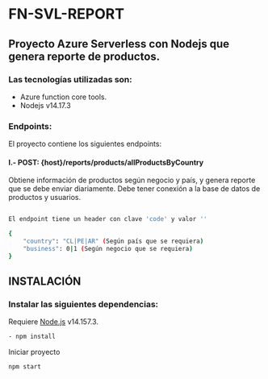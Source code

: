 # FN-SVL-REPORT
## Proyecto Azure Serverless con Nodejs que genera reporte de productos.
### Las tecnologías utilizadas son:
- Azure function core tools.
- Nodejs v14.17.3
### Endpoints:
El proyecto contiene los siguientes endpoints:
#### I.- POST: {host}/reports/products/allProductsByCountry
Obtiene información de productos según negocio y país, y genera reporte que se debe enviar diariamente.
Debe tener conexión a la base de datos de productos y usuarios.
```sh

El endpoint tiene un header con clave 'code' y valor ''

{
    "country": "CL|PE|AR" (Según país que se requiera)
    "business": 0|1 (Según negocio que se requiera)
}

```

## INSTALACIÓN
### Instalar las siguientes dependencias:
Requiere [Node.js](https://nodejs.org/) v14.157.3.
```sh
- npm install
```
Iniciar proyecto

```sh
npm start
```